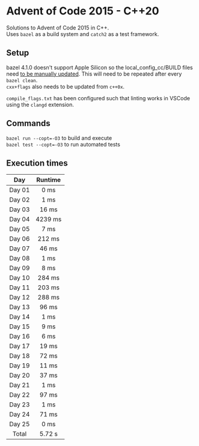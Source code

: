 # Advent of Code 2015 - C++20

Solutions to Advent of Code 2015 in C++.  
Uses `bazel` as a build system and `catch2` as a test framework.

## Setup 
bazel 4.1.0 doesn't support Apple Silicon so the local_config_cc/BUILD files need [to be manually updated](https://github.com/bazelbuild/bazel/issues/13514#issuecomment-847917936). This will need to be repeated after every `bazel clean`.  
`cxx+flags` also needs to be updated from `c++0x`.  

`compile_flags.txt` has been configured such that linting works in VSCode using the `clangd` extension.

## Commands
`bazel run --copt=-O3` to build and execute  
`bazel test --copt=-O3` to run automated tests

## Execution times

| Day    | Runtime  |
| :----: | :------: |
| Day 01 | 0 ms     |
| Day 02 | 1 ms     |
| Day 03 | 16 ms    |
| Day 04 | 4239 ms  |
| Day 05 | 7 ms     |
| Day 06 | 212 ms   |
| Day 07 | 46 ms    |
| Day 08 | 1 ms     |
| Day 09 | 8 ms     |
| Day 10 | 284 ms   |
| Day 11 | 203 ms   |
| Day 12 | 288 ms   |
| Day 13 | 96 ms    |
| Day 14 | 1 ms     |
| Day 15 | 9 ms     |
| Day 16 | 6 ms     |
| Day 17 | 19 ms    |
| Day 18 | 72 ms    |
| Day 19 | 11 ms    |
| Day 20 | 37 ms    |
| Day 21 | 1 ms     |
| Day 22 | 97 ms    |
| Day 23 | 1 ms     |
| Day 24 | 71 ms    |
| Day 25 | 0 ms     |
| Total  | 5.72 s   |